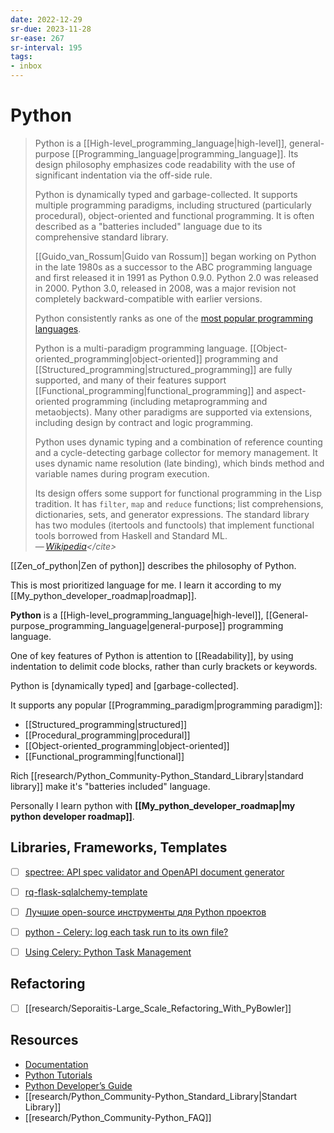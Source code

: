```yaml
---
date: 2022-12-29
sr-due: 2023-11-28
sr-ease: 267
sr-interval: 195
tags:
- inbox
---
```


# Python

> Python is a [[High-level_programming_language|high-level]], general-purpose
> [[Programming_language|programming_language]]. Its design philosophy
> emphasizes code readability with the use of significant indentation via the
> off-side rule.
>
> Python is dynamically typed and garbage-collected. It supports multiple
> programming paradigms, including structured (particularly procedural),
> object-oriented and functional programming. It is often described as a
> "batteries included" language due to its comprehensive standard library.
>
> [[Guido_van_Rossum|Guido van Rossum]] began working on Python in the late
> 1980s as a successor to the ABC programming language and first released it in
> 1991 as Python 0.9.0. Python 2.0 was released in 2000. Python 3.0, released in
> 2008, was a major revision not completely backward-compatible with earlier
> versions.
>
> Python consistently ranks as one of the
> [most popular programming languages](https://www.tiobe.com/tiobe-index/).
>
> Python is a multi-paradigm programming language.
> [[Object-oriented_programming|object-oriented]] programming and
> [[Structured_programming|structured_programming]] are fully supported, and
> many of their features support
> [[Functional_programming|functional_programming]] and aspect-oriented
> programming (including metaprogramming and metaobjects). Many other paradigms
> are supported via extensions, including design by contract and logic
> programming.
>
> Python uses dynamic typing and a combination of reference counting and a
> cycle-detecting garbage collector for memory management. It uses dynamic name
> resolution (late binding), which binds method and variable names during
> program execution.
>
> Its design offers some support for functional programming in the Lisp
> tradition. It has `filter`, `map` and `reduce` functions; list comprehensions,
> dictionaries, sets, and generator expressions. The standard library has two
> modules (itertools and functools) that implement functional tools borrowed
> from Haskell and Standard ML.\
> — <cite>[Wikipedia](https://en.wikipedia.org/wiki/Python_\(programming_language\))</cite>

[[Zen_of_python|Zen of python]] describes the philosophy of Python.

This is most prioritized language for me. I learn it according to my
[[My_python_developer_roadmap|roadmap]].

**Python** is a [[High-level_programming_language|high-level]],
[[General-purpose_programming_language|general-purpose]] programming language.

One of key features of Python is attention to [[Readability]], by using
indentation to delimit code blocks, rather than curly brackets or keywords.

Python is [dynamically typed] and [garbage-collected].

It supports any popular [[Programming_paradigm|programming paradigm]]:

- [[Structured_programming|structured]]
- [[Procedural_programming|procedural]]
- [[Object-oriented_programming|object-oriented]]
- [[Functional_programming|functional]]

Rich [[research/Python_Community-Python_Standard_Library|standard library]] make
it's "batteries included" language.

Personally I learn python with
**[[My_python_developer_roadmap|my python developer roadmap]]**.

## Libraries, Frameworks, Templates

- [ ] [spectree: API spec validator and OpenAPI document generator](https://github.com/0b01001001/spectree#flask)
- [ ] [rq-flask-sqlalchemy-template](https://github.com/edkrueger/rq-flask-sqlalchemy-template/tree/master)
- [ ] [Лучшие open-source инструменты для Python проектов](https://habr.com/en/articles/708916/)

- [ ] [python - Celery: log each task run to its own file?](https://stackoverflow.com/questions/25281612/celery-log-each-task-run-to-its-own-file)
- [ ] [Using Celery: Python Task Management](https://www.toptal.com/python/orchestrating-celery-python-background-jobs)

## Refactoring

- [ ] [[research/Seporaitis-Large_Scale_Refactoring_With_PyBowler]]

## Resources

- [Documentation](https://docs.python.org/3/)
- [Python Tutorials](https://realpython.com/)
- [Python Developer’s Guide](https://devguide.python.org/)
- [[research/Python_Community-Python_Standard_Library|Standart Library]]
- [[research/Python_Community-Python_FAQ]]
